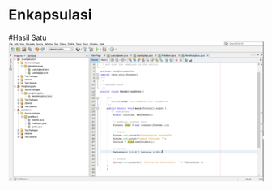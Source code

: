 # Enkapsulasi
#Hasil Satu
![Alt Text](https://github.com/Fatan169/JobsheetOperator/blob/master/MenghitungSuhu%20-%20NetBeans%20IDE%208.2%208_20_2019%208_36_29%20AM.png)

